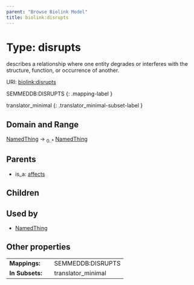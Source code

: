 ```yaml
---
parent: "Browse Biolink Model"
title: biolink:disrupts
---
```


# Type: disrupts


describes a relationship where one entity degrades or interferes with the structure, function, or occurrence of another.

URI: [biolink:disrupts](https://w3id.org/biolink/vocab/disrupts)

SEMMEDDB:DISRUPTS
{: .mapping-label }


translator_minimal
{: .translator_minimal-subset-label }


## Domain and Range

[NamedThing](NamedThing.md) ->  <sub>0..*</sub> [NamedThing](NamedThing.md)

## Parents

 *  is_a: [affects](affects.md)

## Children


## Used by

 * [NamedThing](NamedThing.md)

## Other properties

|  |  |  |
| --- | --- | --- |
| **Mappings:** | | SEMMEDDB:DISRUPTS |
| **In Subsets:** | | translator_minimal |

